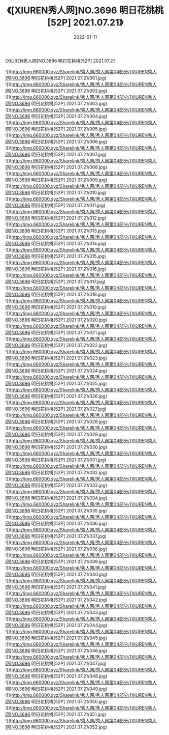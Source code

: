 ﻿---
layout: post
title:  《[XIUREN秀人网]NO.3696 明日花桃桃[52P] 2021.07.21》
date:   2022-01-11
img: http://img.660000.xyz/Sharelink/秀人网/秀人网第04部分/[XIUREN秀人网]NO.3696 明日花桃桃[52P] 2021.07.21/000.jpg
categories: [美女, 清纯, 唯美]
---

[XIUREN秀人网]NO.3696 明日花桃桃[52P] 2021.07.21

 ![](http://img.660000.xyz/Sharelink/秀人网/秀人网第04部分/[XIUREN秀人网]NO.3696 明日花桃桃[52P] 2021.07.21/001.jpg) <br>![](http://img.660000.xyz/Sharelink/秀人网/秀人网第04部分/[XIUREN秀人网]NO.3696 明日花桃桃[52P] 2021.07.21/002.jpg) <br>![](http://img.660000.xyz/Sharelink/秀人网/秀人网第04部分/[XIUREN秀人网]NO.3696 明日花桃桃[52P] 2021.07.21/003.jpg) <br>![](http://img.660000.xyz/Sharelink/秀人网/秀人网第04部分/[XIUREN秀人网]NO.3696 明日花桃桃[52P] 2021.07.21/004.jpg) <br>![](http://img.660000.xyz/Sharelink/秀人网/秀人网第04部分/[XIUREN秀人网]NO.3696 明日花桃桃[52P] 2021.07.21/005.jpg) <br>![](http://img.660000.xyz/Sharelink/秀人网/秀人网第04部分/[XIUREN秀人网]NO.3696 明日花桃桃[52P] 2021.07.21/006.jpg) <br>![](http://img.660000.xyz/Sharelink/秀人网/秀人网第04部分/[XIUREN秀人网]NO.3696 明日花桃桃[52P] 2021.07.21/007.jpg) <br>![](http://img.660000.xyz/Sharelink/秀人网/秀人网第04部分/[XIUREN秀人网]NO.3696 明日花桃桃[52P] 2021.07.21/008.jpg) <br>![](http://img.660000.xyz/Sharelink/秀人网/秀人网第04部分/[XIUREN秀人网]NO.3696 明日花桃桃[52P] 2021.07.21/009.jpg) <br>![](http://img.660000.xyz/Sharelink/秀人网/秀人网第04部分/[XIUREN秀人网]NO.3696 明日花桃桃[52P] 2021.07.21/010.jpg) <br>![](http://img.660000.xyz/Sharelink/秀人网/秀人网第04部分/[XIUREN秀人网]NO.3696 明日花桃桃[52P] 2021.07.21/011.jpg) <br>![](http://img.660000.xyz/Sharelink/秀人网/秀人网第04部分/[XIUREN秀人网]NO.3696 明日花桃桃[52P] 2021.07.21/012.jpg) <br>![](http://img.660000.xyz/Sharelink/秀人网/秀人网第04部分/[XIUREN秀人网]NO.3696 明日花桃桃[52P] 2021.07.21/013.jpg) <br>![](http://img.660000.xyz/Sharelink/秀人网/秀人网第04部分/[XIUREN秀人网]NO.3696 明日花桃桃[52P] 2021.07.21/014.jpg) <br>![](http://img.660000.xyz/Sharelink/秀人网/秀人网第04部分/[XIUREN秀人网]NO.3696 明日花桃桃[52P] 2021.07.21/015.jpg) <br>![](http://img.660000.xyz/Sharelink/秀人网/秀人网第04部分/[XIUREN秀人网]NO.3696 明日花桃桃[52P] 2021.07.21/016.jpg) <br>![](http://img.660000.xyz/Sharelink/秀人网/秀人网第04部分/[XIUREN秀人网]NO.3696 明日花桃桃[52P] 2021.07.21/017.jpg) <br>![](http://img.660000.xyz/Sharelink/秀人网/秀人网第04部分/[XIUREN秀人网]NO.3696 明日花桃桃[52P] 2021.07.21/018.jpg) <br>![](http://img.660000.xyz/Sharelink/秀人网/秀人网第04部分/[XIUREN秀人网]NO.3696 明日花桃桃[52P] 2021.07.21/019.jpg) <br>![](http://img.660000.xyz/Sharelink/秀人网/秀人网第04部分/[XIUREN秀人网]NO.3696 明日花桃桃[52P] 2021.07.21/020.jpg) <br>![](http://img.660000.xyz/Sharelink/秀人网/秀人网第04部分/[XIUREN秀人网]NO.3696 明日花桃桃[52P] 2021.07.21/021.jpg) <br>![](http://img.660000.xyz/Sharelink/秀人网/秀人网第04部分/[XIUREN秀人网]NO.3696 明日花桃桃[52P] 2021.07.21/022.jpg) <br>![](http://img.660000.xyz/Sharelink/秀人网/秀人网第04部分/[XIUREN秀人网]NO.3696 明日花桃桃[52P] 2021.07.21/023.jpg) <br>![](http://img.660000.xyz/Sharelink/秀人网/秀人网第04部分/[XIUREN秀人网]NO.3696 明日花桃桃[52P] 2021.07.21/024.jpg) <br>![](http://img.660000.xyz/Sharelink/秀人网/秀人网第04部分/[XIUREN秀人网]NO.3696 明日花桃桃[52P] 2021.07.21/025.jpg) <br>![](http://img.660000.xyz/Sharelink/秀人网/秀人网第04部分/[XIUREN秀人网]NO.3696 明日花桃桃[52P] 2021.07.21/026.jpg) <br>![](http://img.660000.xyz/Sharelink/秀人网/秀人网第04部分/[XIUREN秀人网]NO.3696 明日花桃桃[52P] 2021.07.21/027.jpg) <br>![](http://img.660000.xyz/Sharelink/秀人网/秀人网第04部分/[XIUREN秀人网]NO.3696 明日花桃桃[52P] 2021.07.21/028.jpg) <br>![](http://img.660000.xyz/Sharelink/秀人网/秀人网第04部分/[XIUREN秀人网]NO.3696 明日花桃桃[52P] 2021.07.21/029.jpg) <br>![](http://img.660000.xyz/Sharelink/秀人网/秀人网第04部分/[XIUREN秀人网]NO.3696 明日花桃桃[52P] 2021.07.21/030.jpg) <br>![](http://img.660000.xyz/Sharelink/秀人网/秀人网第04部分/[XIUREN秀人网]NO.3696 明日花桃桃[52P] 2021.07.21/031.jpg) <br>![](http://img.660000.xyz/Sharelink/秀人网/秀人网第04部分/[XIUREN秀人网]NO.3696 明日花桃桃[52P] 2021.07.21/032.jpg) <br>![](http://img.660000.xyz/Sharelink/秀人网/秀人网第04部分/[XIUREN秀人网]NO.3696 明日花桃桃[52P] 2021.07.21/033.jpg) <br>![](http://img.660000.xyz/Sharelink/秀人网/秀人网第04部分/[XIUREN秀人网]NO.3696 明日花桃桃[52P] 2021.07.21/034.jpg) <br>![](http://img.660000.xyz/Sharelink/秀人网/秀人网第04部分/[XIUREN秀人网]NO.3696 明日花桃桃[52P] 2021.07.21/035.jpg) <br>![](http://img.660000.xyz/Sharelink/秀人网/秀人网第04部分/[XIUREN秀人网]NO.3696 明日花桃桃[52P] 2021.07.21/036.jpg) <br>![](http://img.660000.xyz/Sharelink/秀人网/秀人网第04部分/[XIUREN秀人网]NO.3696 明日花桃桃[52P] 2021.07.21/037.jpg) <br>![](http://img.660000.xyz/Sharelink/秀人网/秀人网第04部分/[XIUREN秀人网]NO.3696 明日花桃桃[52P] 2021.07.21/038.jpg) <br>![](http://img.660000.xyz/Sharelink/秀人网/秀人网第04部分/[XIUREN秀人网]NO.3696 明日花桃桃[52P] 2021.07.21/039.jpg) <br>![](http://img.660000.xyz/Sharelink/秀人网/秀人网第04部分/[XIUREN秀人网]NO.3696 明日花桃桃[52P] 2021.07.21/040.jpg) <br>![](http://img.660000.xyz/Sharelink/秀人网/秀人网第04部分/[XIUREN秀人网]NO.3696 明日花桃桃[52P] 2021.07.21/041.jpg) <br>![](http://img.660000.xyz/Sharelink/秀人网/秀人网第04部分/[XIUREN秀人网]NO.3696 明日花桃桃[52P] 2021.07.21/042.jpg) <br>![](http://img.660000.xyz/Sharelink/秀人网/秀人网第04部分/[XIUREN秀人网]NO.3696 明日花桃桃[52P] 2021.07.21/043.jpg) <br>![](http://img.660000.xyz/Sharelink/秀人网/秀人网第04部分/[XIUREN秀人网]NO.3696 明日花桃桃[52P] 2021.07.21/044.jpg) <br>![](http://img.660000.xyz/Sharelink/秀人网/秀人网第04部分/[XIUREN秀人网]NO.3696 明日花桃桃[52P] 2021.07.21/045.jpg) <br>![](http://img.660000.xyz/Sharelink/秀人网/秀人网第04部分/[XIUREN秀人网]NO.3696 明日花桃桃[52P] 2021.07.21/046.jpg) <br>![](http://img.660000.xyz/Sharelink/秀人网/秀人网第04部分/[XIUREN秀人网]NO.3696 明日花桃桃[52P] 2021.07.21/047.jpg) <br>![](http://img.660000.xyz/Sharelink/秀人网/秀人网第04部分/[XIUREN秀人网]NO.3696 明日花桃桃[52P] 2021.07.21/048.jpg) <br>![](http://img.660000.xyz/Sharelink/秀人网/秀人网第04部分/[XIUREN秀人网]NO.3696 明日花桃桃[52P] 2021.07.21/049.jpg) <br>![](http://img.660000.xyz/Sharelink/秀人网/秀人网第04部分/[XIUREN秀人网]NO.3696 明日花桃桃[52P] 2021.07.21/050.jpg) <br>![](http://img.660000.xyz/Sharelink/秀人网/秀人网第04部分/[XIUREN秀人网]NO.3696 明日花桃桃[52P] 2021.07.21/051.jpg) <br>![](http://img.660000.xyz/Sharelink/秀人网/秀人网第04部分/[XIUREN秀人网]NO.3696 明日花桃桃[52P] 2021.07.21/052.jpg) <br>